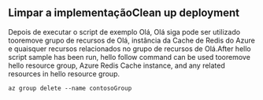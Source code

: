 ## <a name="clean-up-deployment"></a><span data-ttu-id="9a46e-101">Limpar a implementação</span><span class="sxs-lookup"><span data-stu-id="9a46e-101">Clean up deployment</span></span> 

<span data-ttu-id="9a46e-102">Depois de executar o script de exemplo Olá, Olá siga pode ser utilizado tooremove grupo de recursos de Olá, instância da Cache de Redis do Azure e quaisquer recursos relacionados no grupo de recursos de Olá.</span><span class="sxs-lookup"><span data-stu-id="9a46e-102">After hello script sample has been run, hello follow command can be used tooremove hello resource group, Azure Redis Cache instance, and any related resources in hello resource group.</span></span>

```azurecli
az group delete --name contosoGroup
```